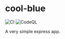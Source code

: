# cool-blue

![CI](https://github.com/hartliddell/cool-blue/workflows/CI/badge.svg)
![CodeQL](https://github.com/hartliddell/cool-blue/workflows/CodeQL/badge.svg)

A very simple express app.
